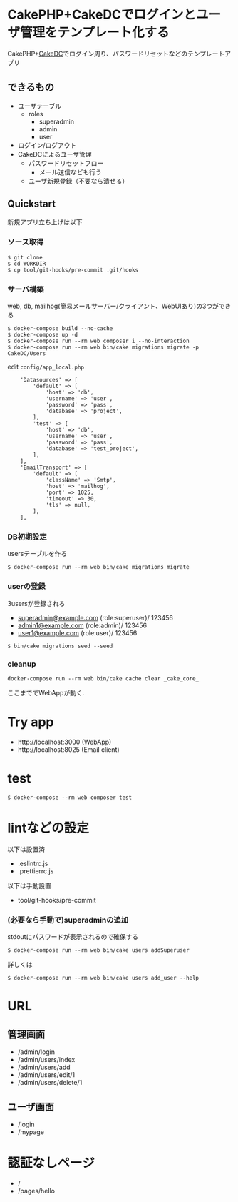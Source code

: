 # CakePHP+CakeDCでログインとユーザ管理をテンプレート化する

CakePHP+[CakeDC](https://github.com/CakeDC/users/)でログイン周り、パスワードリセットなどのテンプレートアプリ

## できるもの
- ユーザテーブル
  - roles
    - superadmin
    - admin
    - user
- ログイン/ログアウト
- CakeDCによるユーザ管理
  - パスワードリセットフロー
    - メール送信なども行う
  - ユーザ新規登録（不要なら潰せる）

## Quickstart

新規アプリ立ち上げは以下

### ソース取得
```
$ git clone
$ cd WORKDIR
$ cp tool/git-hooks/pre-commit .git/hooks
```

### サーバ構築
web, db, mailhog(簡易メールサーバー/クライアント、WebUIあり)の3つができる
```
$ docker-compose build --no-cache
$ docker-compose up -d
$ docker-compose run --rm web composer i --no-interaction
$ docker-compose run --rm web bin/cake migrations migrate -p CakeDC/Users
```

edit `config/app_local.php`
```
    'Datasources' => [
        'default' => [
            'host' => 'db',
            'username' => 'user',
            'password' => 'pass',
            'database' => 'project',
        ],
        'test' => [
            'host' => 'db',
            'username' => 'user',
            'password' => 'pass',
            'database' => 'test_project',
        ],
    ],
    'EmailTransport' => [
        'default' => [
            'className' => 'Smtp',
            'host' => 'mailhog',
            'port' => 1025,
            'timeout' => 30,
            'tls' => null,
        ],
    ],
```


### DB初期設定
usersテーブルを作る
```
$ docker-compose run --rm web bin/cake migrations migrate
```

### userの登録
3usersが登録される
- superadmin@example.com (role:superuser)/ 123456
- admin1@example.com (role:admin)/ 123456
- user1@example.com (role:user)/ 123456
```
$ bin/cake migrations seed --seed
```
### cleanup
```
docker-compose run --rm web bin/cake cache clear _cake_core_
```
ここまででWebAppが動く.


# Try app
- http://localhost:3000 (WebApp)
- http://localhost:8025 (Email client)

# test
```
$ docker-compose --rm web composer test
```

# lintなどの設定
以下は設置済
- .eslintrc.js
- .prettierrc.js

以下は手動設置
- tool/git-hooks/pre-commit


### (必要なら手動で)superadminの追加
stdoutにパスワードが表示されるので確保する
```
$ docker-compose run --rm web bin/cake users addSuperuser
```

詳しくは
```
$ docker-compose run --rm web bin/cake users add_user --help
```
# URL

## 管理画面
- /admin/login
- /admin/users/index
- /admin/users/add
- /admin/users/edit/1
- /admin/users/delete/1

## ユーザ画面
- /login
- /mypage


# 認証なしページ
- /
- /pages/hello
